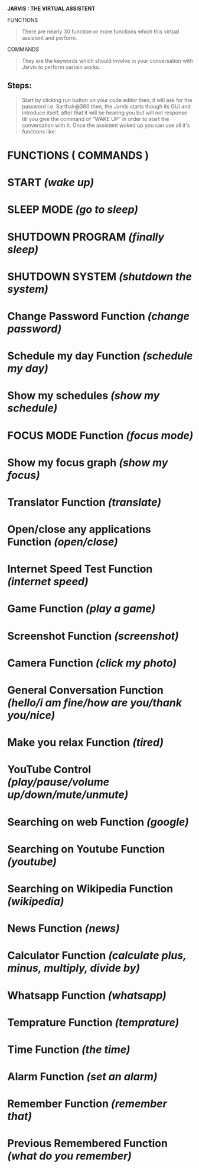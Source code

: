 **JARVIS : THE VIRTUAL ASSISTENT**

FUNCTIONS
>There are nearly 30 function or more functions which this virtual assistent and perform.

COMMANDS
>They are the keywords which should involve in your conversation with Jarvis to perform certain works.

## Steps:
>Start by clicking run button on your code editor
>then, it will ask for the password i.e. Sarthak@360
>then, the Jarvis starts though its GUI and introduce itself, after that it will be hearing you but will not response till you give the command of "WAKE UP" in order to start the conversation with it.
Once the assistent woked up you can use all it's functions like:

#   FUNCTIONS                                 ( COMMANDS )

# START                                      *(wake up)*                                 
# SLEEP MODE                               *(go to sleep)*
# SHUTDOWN PROGRAM                        *(finally sleep)*
# SHUTDOWN SYSTEM                       *(shutdown the system)*

# Change Password Function                *(change password)*
# Schedule my day Function                *(schedule my day)*
# Show my schedules                       *(show my schedule)*
# FOCUS MODE Function                     *(focus mode)*
# Show my focus graph                     *(show my focus)*
# Translator Function                     *(translate)*
# Open/close any applications Function    *(open/close)*
# Internet Speed Test Function            *(internet speed)*
# Game Function                           *(play a game)*    
# Screenshot Function                     *(screenshot)*
# Camera Function                         *(click my photo)*
# General Conversation Function         *(hello/i am fine/how are you/thank you/nice)*
# Make you relax Function                  *(tired)*
# YouTube Control                       *(play/pause/volume up/down/mute/unmute)*
# Searching on web Function                  *(google)*
# Searching on Youtube Function              *(youtube)*
# Searching on Wikipedia Function            *(wikipedia)*
# News Function                               *(news)*
# Calculator Function                  *(calculate plus, minus, multiply, divide by)*
# Whatsapp Function                          *(whatsapp)*    
# Temprature Function                        *(temprature)*
# Time Function                               *(the time)*
# Alarm Function                            *(set an alarm)*
# Remember Function                         *(remember that)*
# Previous Remembered Function           *(what do you remember)*


